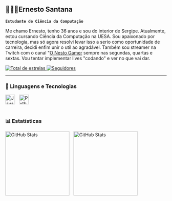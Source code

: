 ## 👩🏻‍💻Ernesto Santana

**`Estudante de Ciência da Computação`**

Me chamo Ernesto, tenho 36 anos e sou do interior de Sergipe. Atualmente, estou cursando Ciência da Computação na UESA. Sou apaixonado por tecnologia, mas só agora resolvi levar isso a serio como oportunidade de carreira, decidi enfim unir o util ao agradável. Também sou streamer na Twitch com o canal "[O Nesto Gamer](https://www.twitch.tv/onestogamer) sempre nas segundas, quartas e sextas. Vou tentar implementar lives "codando" e ver no que vai dar.

<p align="left">
       </a>
       <a href="https://github.com/ONestoGamer?tab=stars">
        <img 
            alt="Total de estrelas" 
            title="Total de estrelas GitHub" 
            src="https://custom-icon-badges.demolab.com/github/stars/ONestoGamer?color=55960c&style=for-the-badge&labelColor=488207&logo=star&label=estrelas"
        />
    </a>
    <a href="https://github.com/ONestoGamer?tab=followers">
        <img 
            alt="Seguidores" 
            title="Me siga no GitHub" 
            src="https://custom-icon-badges.demolab.com/github/followers/ONestoGamer?color=236ad3&labelColor=1155ba&style=for-the-badge&logo=github&label=Seguidores&logoColor=white"
        />
    </a>
</p>

---

### 🤖 Linguagens e Tecnologias


<img 
    align="left" 
    alt="JavaScript" 
    title="JavaScript"
    width="30px" 
    style="padding-right: 10px;" 
    src="https://cdn.jsdelivr.net/gh/devicons/devicon@latest/icons/javascript/javascript-original.svg" 
/>
<img 
/>
<img 
    align="left" 
    alt="Python" 
    title="Python"
    width="30px" 
    style="padding-right: 10px;" 
    src="https://cdn.jsdelivr.net/gh/devicons/devicon@latest/icons/python/python-original.svg" 
/>

<br/>
<br/>

### 📊 Estatísticas

<p>
  <img 
    align="left" 
    alt="GitHub Stats" 
    height="200" 
    style="padding-right: 10px;" 
    src="https://github-readme-stats.vercel.app/api?username=ONestoGamer&show_icons=true&theme=tokyonight&include_all_commits=true&locale=pt-br" 
  />

<img 
      align="left" 
      alt="GitHub Stats" 
      height="200" 
      src="https://github-readme-stats.vercel.app/api/top-langs/?username=ONestoGamer&theme=tokyonight&layout=compact&custom_title=Tecnologias&langs_count=9" 
  />

</p>
